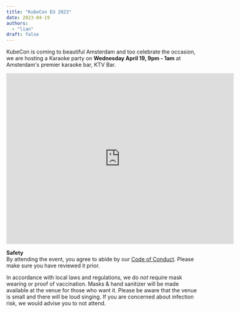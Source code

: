 ```yaml
---
title: "KubeCon EU 2023"
date: 2023-04-19
authors:
  - "lian"
draft: false
---
```

KubeCon is coming to beautiful Amsterdam and too celebrate the occasion, we are hosting a Karaoke party on **Wednesday April 19, 9pm - 1am** at Amsterdam's premier karaoke bar, KTV Bar.
<iframe src="https://www.google.com/maps/embed?pb=!1m18!1m12!1m3!1d2435.691042140049!2d4.897678315850254!3d52.37602197978714!2m3!1f0!2f0!3f0!3m2!1i1024!2i768!4f13.1!3m3!1m2!1s0x47c609b9cbcf2301%3A0x97b875ed29f9c2b0!2sKTV%20Bar!5e0!3m2!1sen!2snl!4v1675784699651!5m2!1sen!2snl" width="600" height="450" style="border:0;" allowfullscreen="" loading="lazy" referrerpolicy="no-referrer-when-downgrade"></iframe>


**Safety**  
By attending the event, you agree to abide by our [Code of Conduct](/coc). Please make sure you have reviewed it prior.

In accordance with local laws and regulations, we do *not* require mask wearing or proof of vaccination. Masks & hand sanitizer will be made available at the venue for those who want it.
Please be aware that the venue is small and there will be loud singing. If you are concerned about infection risk, we would advise you to not attend.
